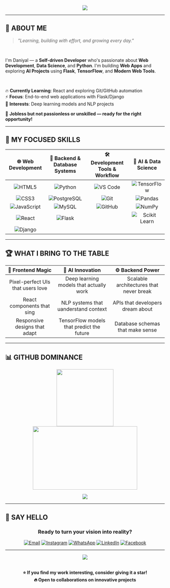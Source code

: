 
<div align="center">

<img src="https://capsule-render.vercel.app/api?type=waving&color=gradient&customColorList=0,2,2,5,30&height=300&section=header&text=Hey%20👋%20What's%20up?&fontSize=80&fontAlignY=35&descAlignY=55&descAlign=50"/>

---

</div>

## 🎯 **ABOUT ME**

> *"Learning, building with effort, and growing every day."*

<br>

I'm Daniyal — a **Self-driven Developer** who's passionate about **Web Development**, **Data Science**, and **Python**. I'm building **Web Apps** and exploring **AI Projects** using **Flask**, **TensorFlow**, and **Modern Web Tools**.

<br> 

🔥 **Currently Learning**: React and exploring Git/GitHub automation  
⚡ **Focus**: End-to-end web applications with Flask/Django  
🎨 **Interests**: Deep learning models and NLP projects

🌟 **Jobless but not passionless or unskilled — ready for the right opportunity!**

---

## 💎 **MY FOCUSED SKILLS**

<div align="center">
  
| 🌐 **Web Development** | 🐍 **Backend & Database Systems** | 🛠️ **Development Tools & Workflow** | 🧠 **AI & Data Science** |
|:---:|:---:|:---:|:---:|
| ![HTML5](https://img.shields.io/badge/-HTML5-E34F26?logo=html5&logoColor=white&style=for-the-badge) | ![Python](https://img.shields.io/badge/-Python-3e82f1?logo=python&logoColor=white&style=for-the-badge) | ![VS Code](https://img.shields.io/badge/-VS_Code-d82463?logo=visualstudiocode&logoColor=white&style=for-the-badge) | ![TensorFlow](https://img.shields.io/badge/-TensorFlow-FF6F00?logo=tensorflow&logoColor=white&style=for-the-badge) |
| ![CSS3](https://img.shields.io/badge/-CSS3-1572B6?logo=css&logoColor=white&style=for-the-badge) | ![PostgreSQL](https://img.shields.io/badge/-PostgreSQL-316192?logo=postgresql&logoColor=white&style=for-the-badge) | ![Git](https://img.shields.io/badge/-Git-F05032?logo=git&logoColor=white&style=for-the-badge) | ![Pandas](https://img.shields.io/badge/-Pandas-150458?logo=pandas&logoColor=white&style=for-the-badge) |
| ![JavaScript](https://img.shields.io/badge/-JavaScript-F7DF1E?logo=javascript&logoColor=black&style=for-the-badge) | ![MySQL](https://img.shields.io/badge/-MySQL-81bd08?logo=mysql&logoColor=black&style=for-the-badge) | ![GitHub](https://img.shields.io/badge/-GitHub-100000?logo=github&logoColor=white&style=for-the-badge) | ![NumPy](https://img.shields.io/badge/-NumPy-527ad1?logo=numpy&logoColor=white&style=for-the-badge) |
| ![React](https://img.shields.io/badge/-React-20232A?logo=react&logoColor=61DAFB&style=for-the-badge) | ![Flask](https://img.shields.io/badge/-Flask-000000?logo=flask&logoColor=white&style=for-the-badge) |  | ![Scikit Learn](https://img.shields.io/badge/-scikit--learn-F7931E?logo=scikit-learn&logoColor=white&style=for-the-badge) |
| ![Django](https://img.shields.io/badge/-Django-092E20?logo=django&logoColor=white&style=for-the-badge) |  |  |  |

</div>

---

## 🏆 **WHAT I BRING TO THE TABLE**

<div align="center">

| 🎨 **Frontend Magic** | 🧠 **AI Innovation** | ⚙️ **Backend Power** |
|:---:|:---:|:---:|
| Pixel-perfect UIs that users love | Deep learning models that actually work | Scalable architectures that never break |
| React components that sing | NLP systems that uanderstand context | APIs that developers dream about |
| Responsive designs that adapt | TensorFlow models that predict the future | Database schemas that make sense |

</div>

---

## 📊 **GITHUB DOMINANCE**

<div align="center">

<img src="https://github-readme-stats.vercel.app/api?username=Dani-8&show_icons=true&theme=graywhite&hide_border=true&count_private=true&include_all_commits=true" height="180"/>

<img src="https://github-readme-stats.vercel.app/api/top-langs?username=Dani-8&layout=compact&theme=graywhite&hide_border=true&langs_count=8" height="200" width="330"/>


![](https://nirzak-streak-stats.vercel.app/?user=dani-8&theme=icegray&card_width=500&card_height=220&border_radius=15&hide_border=false)<br/>



</div>

---



## 💬 **SAY HELLO**

<div align="center">

### **Ready to turn your vision into reality?**

[![Email](https://img.shields.io/badge/Email-Drop_a_Line-D14836?style=for-the-badge&logo=gmail&logoColor=white)](mailto:daniyalw6190@gmail.com)
[![Instagram](https://img.shields.io/badge/Instagram-Connect_Here-E4405F?style=for-the-badge&logo=instagram&logoColor=white)](https://www.instagram.com/daniyals6190/)
[![WhatsApp](https://img.shields.io/badge/WhatsApp-Let's_Chat-25D366?style=for-the-badge&logo=whatsapp&logoColor=white)](https://wa.me/923292244017)
[![LinkedIn](https://img.shields.io/badge/LinkedIn-Let's_Connect-0077B5?style=for-the-badge&logo=linkedin&logoColor=white)](https://www.linkedin.com/in/daniyal-s-247816325/)
[![Facebook](https://img.shields.io/badge/Facebook-Connect-1877F2?style=for-the-badge&logo=facebook&logoColor=white)](https://www.facebook.com/profile.php?id=100064155986011)

---

<img src="https://capsule-render.vercel.app/api?type=waving&color=gradient&customColorList=6,11,20&height=150&section=footer&text=Thanks%20for%20visiting!&fontSize=40&fontColor=fff&animation=twinkling"/>

<br> 
<br> 

**⭐ If you find my work interesting, consider giving it a star!**  
**🔥 Open to collaborations on innovative projects**

</div>
